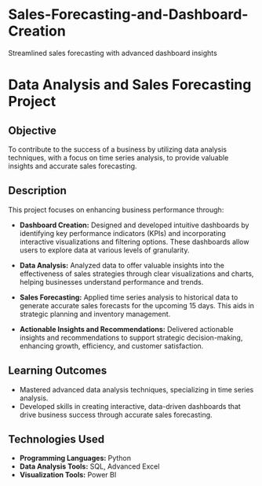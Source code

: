 # Sales-Forecasting-and-Dashboard-Creation
Streamlined sales forecasting with advanced dashboard insights
# Data Analysis and Sales Forecasting Project

## Objective

To contribute to the success of a business by utilizing data analysis techniques, with a focus on time series analysis, to provide valuable insights and accurate sales forecasting.

## Description

This project focuses on enhancing business performance through:

- **Dashboard Creation:** Designed and developed intuitive dashboards by identifying key performance indicators (KPIs) and incorporating interactive visualizations and filtering options. These dashboards allow users to explore data at various levels of granularity.

- **Data Analysis:** Analyzed data to offer valuable insights into the effectiveness of sales strategies through clear visualizations and charts, helping businesses understand performance and trends.

- **Sales Forecasting:** Applied time series analysis to historical data to generate accurate sales forecasts for the upcoming 15 days. This aids in strategic planning and inventory management.

- **Actionable Insights and Recommendations:** Delivered actionable insights and recommendations to support strategic decision-making, enhancing growth, efficiency, and customer satisfaction.

## Learning Outcomes

- Mastered advanced data analysis techniques, specializing in time series analysis.
- Developed skills in creating interactive, data-driven dashboards that drive business success through accurate sales forecasting.

## Technologies Used

- **Programming Languages:** Python
- **Data Analysis Tools:** SQL, Advanced Excel
- **Visualization Tools:** Power BI

